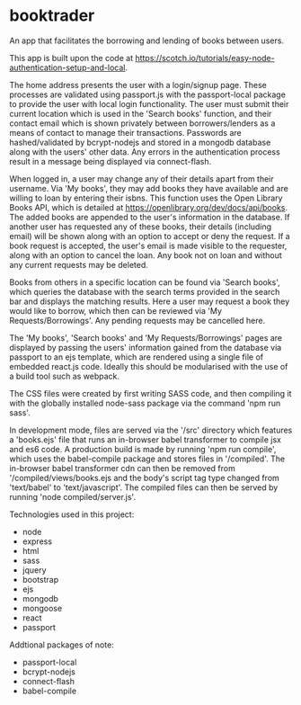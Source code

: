 # booktrader
An app that facilitates the borrowing and lending of books between users.

This app is built upon the code at https://scotch.io/tutorials/easy-node-authentication-setup-and-local.

The home address presents the user with a login/signup page. These processes are validated using passport.js with the 
passport-local package to provide the user with local login functionality. The user must submit their current location 
which is used in the 'Search books' function, and their contact email which is shown privately between borrowers/lenders 
as a means of contact to manage their transactions. Passwords are hashed/validated by bcrypt-nodejs and stored in a 
mongodb database along with the users' other data. Any errors in the authentication process result in a message being 
displayed via connect-flash.

When logged in, a user may change any of their details apart from their username. Via 'My books', they may add books 
they have available and are willing to loan by entering their isbns. This function uses the Open Library Books API, which 
is detailed at https://openlibrary.org/dev/docs/api/books. The added books are appended to the user's information in the 
database. If another user has requested any of these books, their details (including email) will be shown along with an 
option to accept or deny the request. If a book request is accepted, the user's email is made visible to the requester, 
along with an option to cancel the loan. Any book not on loan and without any current requests may be deleted.

Books from others in a specific location can be found via 'Search books', which queries the database with the search 
terms provided in the search bar and displays the matching results. Here a user may request a book they would like to 
borrow, which then can be reviewed via 'My Requests/Borrowings'. Any pending requests may be cancelled here.

The 'My books', 'Search books' and 'My Requests/Borrowings' pages are displayed by passing the users' information gained 
from the database via passport to an ejs template, which are rendered using a single file of embedded react.js code. 
Ideally this should be modularised with the use of a build tool such as webpack.

The CSS files were created by first writing SASS code, and then compiling it with the globally installed node-sass 
package via the command 'npm run sass'.

In development mode, files are served via the '/src' directory which features a 'books.ejs' file that runs an in-browser
babel transformer to compile jsx and es6 code. A production build is made by running 'npm run compile', which uses the 
babel-compile package and stores files in '/compiled'. The in-browser babel transformer cdn can then be removed from 
'/compiled/views/books.ejs and the body's script tag type changed from 'text/babel' to 'text/javascript'. The compiled 
files can then be served by running 'node compiled/server.js'.

Technologies used in this project:
* node
* express
* html
* sass
* jquery
* bootstrap
* ejs
* mongodb
* mongoose
* react
* passport

Addtional packages of note:
* passport-local
* bcrypt-nodejs
* connect-flash
* babel-compile

